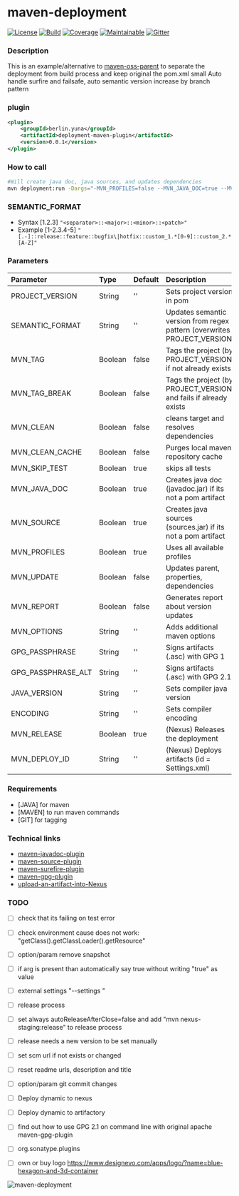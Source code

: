 # maven-deployment

[![License][License-Image]][License-Url]
[![Build][Build-Status-Image]][Build-Status-Url] 
[![Coverage][Coverage-image]][Coverage-Url] 
[![Maintainable][Maintainable-image]][Maintainable-Url] 
[![Gitter][Gitter-image]][Gitter-Url] 

### Description
This is an example/alternative to [maven-oss-parent](https://github.com/YunaBraska/maven-oss-parent) to separate the deployment from build process and keep original the pom.xml small
Auto handle surfire and failsafe, auto semantic version increase by branch pattern  


### plugin
````xml
<plugin>
    <groupId>berlin.yuna</groupId>
    <artifactId>deployment-maven-plugin</artifactId>
    <version>0.0.1</version>
</plugin>
````

### How to call
````bash
#Will create java doc, java sources, and updates dependencies
mvn deployment:run -Dargs="-MVN_PROFILES=false --MVN_JAVA_DOC=true --MVN_SOURCE=true --MVN_UPDATE=true"
````

### SEMANTIC_FORMAT
* Syntax \[1.2.3\]
````"<separator>::<major>::<minor>::<patch>"````
* Example \[1-2.3.4-5\]
````"[.-]::release::feature::bugfix\|hotfix::custom_1.*[0-9]::custom_2.*[A-Z]"````

### Parameters
| Parameter          | Type    | Default |  Description                                                               |
|:-------------------|:--------|:--------|:---------------------------------------------------------------------------|
| PROJECT_VERSION    | String  | ''      | Sets project version in pom                                                |
| SEMANTIC_FORMAT    | String  | ''      | Updates semantic version from regex pattern (overwrites PROJECT_VERSION)   |
| MVN_TAG            | Boolean | false   | Tags the project (by PROJECT_VERSION) if not already exists                |
| MVN_TAG_BREAK      | Boolean | false   | Tags the project (by PROJECT_VERSION) and fails if already exists          |
| MVN_CLEAN          | Boolean | false   | cleans target and resolves dependencies                                    |
| MVN_CLEAN_CACHE    | Boolean | false   | Purges local maven repository cache                                        |
| MVN_SKIP_TEST      | Boolean | true    | skips all tests                                                            |
| MVN_JAVA_DOC       | Boolean | true    | Creates java doc (javadoc.jar) if its not a pom artifact                   |
| MVN_SOURCE         | Boolean | true    | Creates java sources (sources.jar) if its not a pom artifact               |
| MVN_PROFILES       | Boolean | true    | Uses all available profiles                                                |
| MVN_UPDATE         | Boolean | false   | Updates parent, properties, dependencies                                   |
| MVN_REPORT         | Boolean | false   | Generates report about version updates                                     |
| MVN_OPTIONS        | String  | ''      | Adds additional maven options                                              |
| GPG_PASSPHRASE     | String  | ''      | Signs artifacts (.asc) with GPG 1                                        |
| GPG_PASSPHRASE_ALT | String  | ''      | Signs artifacts (.asc) with GPG 2.1                                        |
| JAVA_VERSION       | String  | ''      | Sets compiler java version                                                 |
| ENCODING           | String  | ''      | Sets compiler encoding                                                     |
| MVN_RELEASE        | Boolean | true    | (Nexus) Releases the deployment                                            |
| MVN_DEPLOY_ID      | String  | ''      | (Nexus) Deploys artifacts (id = Settings.xml)                              |

### Requirements
* \[JAVA\] for maven 
* \[MAVEN\] to run maven commands
* \[GIT\] for tagging

### Technical links
* [maven-javadoc-plugin](https://maven.apache.org/plugins/maven-javadoc-plugin/)
* [maven-source-plugin](https://maven.apache.org/plugins/maven-source-plugin/)
* [maven-surefire-plugin](http://maven.apache.org/surefire/maven-surefire-plugin/test-mojo.html)
* [maven-gpg-plugin](http://maven.apache.org/plugins/maven-gpg-plugin/usage.html)
* [upload-an-artifact-into-Nexus](https://support.sonatype.com/hc/en-us/articles/213465818-How-can-I-programmatically-upload-an-artifact-into-Nexus-2-)

### TODO
* [ ] check that its failing on test error
* [ ] check environment cause does not work: "getClass().getClassLoader().getResource"
* [ ] option/param remove snapshot
* [ ] if arg is present than automatically say true without writing "true" as value
* [ ] external settings "--settings "
* [ ] release process
* [ ] set always autoReleaseAfterClose=false and add "mvn nexus-staging:release" to release process
* [ ] release needs a new version to be set manually
* [ ] set scm url if not exists or changed
* [ ] reset readme urls, description and title
* [ ] option/param git commit changes
* [ ] Deploy dynamic to nexus
* [ ] Deploy dynamic to artifactory

* [ ] find out how to use GPG 2.1 on command line with original apache maven-gpg-plugin
* [ ] org.sonatype.plugins
* [ ] own or buy logo https://www.designevo.com/apps/logo/?name=blue-hexagon-and-3d-container

![maven-deployment](src/main/resources/banner.png "maven-deployment")

[License-Url]: https://www.apache.org/licenses/LICENSE-2.0
[License-Image]: https://img.shields.io/badge/License-Apache2-blue.svg
[github-release]: https://github.com/YunaBraska/maven-deployment
[Build-Status-Url]: https://travis-ci.org/YunaBraska/maven-deployment
[Build-Status-Image]: https://travis-ci.org/YunaBraska/maven-deployment.svg?branch=master
[Coverage-Url]: https://codecov.io/gh/YunaBraska/maven-deployment?branch=master
[Coverage-image]: https://codecov.io/gh/YunaBraska/maven-deployment/branch/master/graphs/badge.svg
[Version-url]: https://github.com/YunaBraska/maven-deployment
[Version-image]: https://badge.fury.io/gh/YunaBraska%2Fmaven-deployment.svg
[Central-url]: https://search.maven.org/#search%7Cga%7C1%7Ca%3A%22maven-deployment%22
[Central-image]: https://maven-badges.herokuapp.com/maven-central/berlin.yuna/maven-deployment/badge.svg
[Maintainable-Url]: https://codeclimate.com/github/YunaBraska/maven-deployment
[Maintainable-image]: https://codeclimate.com/github/YunaBraska/maven-deployment.svg
[Gitter-Url]: https://gitter.im/nats-streaming-server-embedded/Lobby
[Gitter-image]: https://img.shields.io/badge/gitter-join%20chat%20%E2%86%92-brightgreen.svg
[Javadoc-url]: http://javadoc.io/doc/berlin.yuna/maven-deployment
[Javadoc-image]: http://javadoc.io/badge/berlin.yuna/maven-deployment.svg